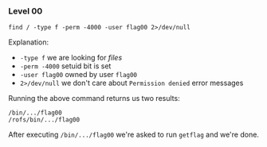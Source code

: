 ### Level 00
```find / -type f -perm -4000 -user flag00 2>/dev/null```  
  
Explanation:
* ```-type f``` we are looking for *files*
* ```-perm -4000```   setuid bit is set
* ```-user flag00``` owned by user ```flag00```
* ```2>/dev/null``` we don't care about `Permission denied` error messages
  
Running the above command returns us two results:  
```
/bin/.../flag00
/rofs/bin/.../flag00
```  

After executing ```/bin/.../flag00``` we're asked to run `getflag` and we're done.



